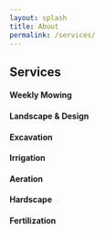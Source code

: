 ```yaml
---
layout: splash
title: About
permalink: /services/
---
```


## Services

#### Weekly Mowing

#### Landscape & Design

#### Excavation

#### Irrigation

#### Aeration

#### Hardscape

#### Fertilization